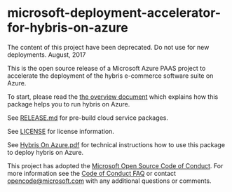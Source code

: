 # microsoft-deployment-accelerator-for-hybris-on-azure

The content of this project have been deprecated. Do not use for new deployments. August, 2017

This is the open source release of a Microsoft Azure PAAS project to accelerate the deployment of the hybris e-commerce software suite on Azure.

To start, please read the [the overview document](Overview%20-%20Architecture%20-%20Azure%20Assets.pdf) which explains how this package helps you to run hybris on Azure. 

See [RELEASE.md](RELEASE.md) for pre-build cloud service packages.

See [LICENSE](LICENSE) for license information.

See [Hybris On Azure.pdf](Hybris%20On%20Azure.pdf) for technical instructions how to use this package to deploy hybris on Azure.

This project has adopted the [Microsoft Open Source Code of Conduct](https://opensource.microsoft.com/codeofconduct/). For more information see the [Code of Conduct FAQ](https://opensource.microsoft.com/codeofconduct/faq/) or contact [opencode@microsoft.com](mailto:opencode@microsoft.com) with any additional questions or comments.
